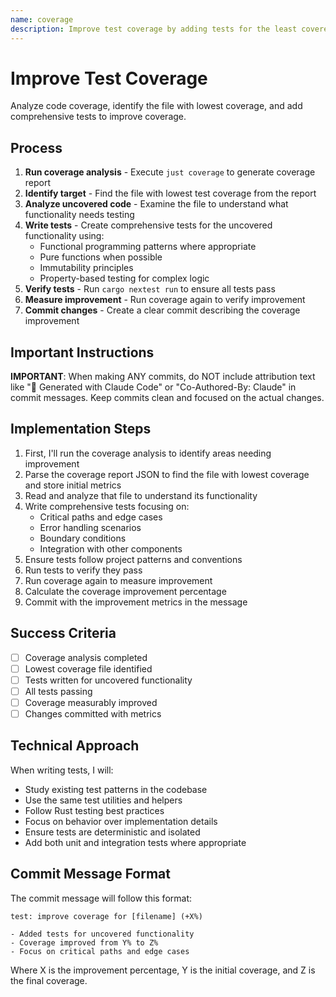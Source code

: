 ```yaml
---
name: coverage
description: Improve test coverage by adding tests for the least covered file
---
```


# Improve Test Coverage

Analyze code coverage, identify the file with lowest coverage, and add comprehensive tests to improve coverage.

## Process

1. **Run coverage analysis** - Execute `just coverage` to generate coverage report
2. **Identify target** - Find the file with lowest test coverage from the report
3. **Analyze uncovered code** - Examine the file to understand what functionality needs testing
4. **Write tests** - Create comprehensive tests for the uncovered functionality using:
   - Functional programming patterns where appropriate
   - Pure functions when possible
   - Immutability principles
   - Property-based testing for complex logic
5. **Verify tests** - Run `cargo nextest run` to ensure all tests pass
6. **Measure improvement** - Run coverage again to verify improvement
7. **Commit changes** - Create a clear commit describing the coverage improvement

## Important Instructions

**IMPORTANT**: When making ANY commits, do NOT include attribution text like "🤖 Generated with Claude Code" or "Co-Authored-By: Claude" in commit messages. Keep commits clean and focused on the actual changes.

## Implementation Steps

1. First, I'll run the coverage analysis to identify areas needing improvement
2. Parse the coverage report JSON to find the file with lowest coverage and store initial metrics
3. Read and analyze that file to understand its functionality
4. Write comprehensive tests focusing on:
   - Critical paths and edge cases
   - Error handling scenarios
   - Boundary conditions
   - Integration with other components
5. Ensure tests follow project patterns and conventions
6. Run tests to verify they pass
7. Run coverage again to measure improvement
8. Calculate the coverage improvement percentage
9. Commit with the improvement metrics in the message

## Success Criteria

- [ ] Coverage analysis completed
- [ ] Lowest coverage file identified
- [ ] Tests written for uncovered functionality
- [ ] All tests passing
- [ ] Coverage measurably improved
- [ ] Changes committed with metrics

## Technical Approach

When writing tests, I will:
- Study existing test patterns in the codebase
- Use the same test utilities and helpers
- Follow Rust testing best practices
- Focus on behavior over implementation details
- Ensure tests are deterministic and isolated
- Add both unit and integration tests where appropriate

## Commit Message Format

The commit message will follow this format:
```
test: improve coverage for [filename] (+X%)

- Added tests for uncovered functionality
- Coverage improved from Y% to Z%
- Focus on critical paths and edge cases
```

Where X is the improvement percentage, Y is the initial coverage, and Z is the final coverage.